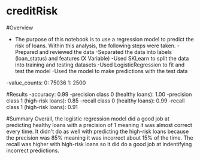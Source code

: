 # creditRisk

#Overview
- The purpose of this notebook is to use a regression model to predict the risk of loans. Within this analysis, the following steps were taken.
    -Prepared and reviewed the data
    -Separated the  data into labels (loan_status) and features (X Variable)
    -Used SKLearn to split the data into training and testing datasets
    -Used LogisticRegression to fit and test the model
    -Used the model to make predictions with the test data

-value_counts:
    0: 75036
    1: 2500

#Results
-accuracy: 0.99
-precision class 0 (healthy loans): 1.00
-precision class 1 (high-risk loans): 0.85
-recall class 0 (healthy loans): 0.99
-recall class 1 (high-risk loans): 0.91

#Summary
Overall, the logistic regression model did a good job at predicting healthy loans with a precision of 1 meaning it was almost correct every time. It didn't do as well with predicting the high-risk loans because the precision was 85% meaning it was incorrect about 15% of the time. The recall was higher with high-risk loans so it did do a good job at indentifying incorrect predictions. 